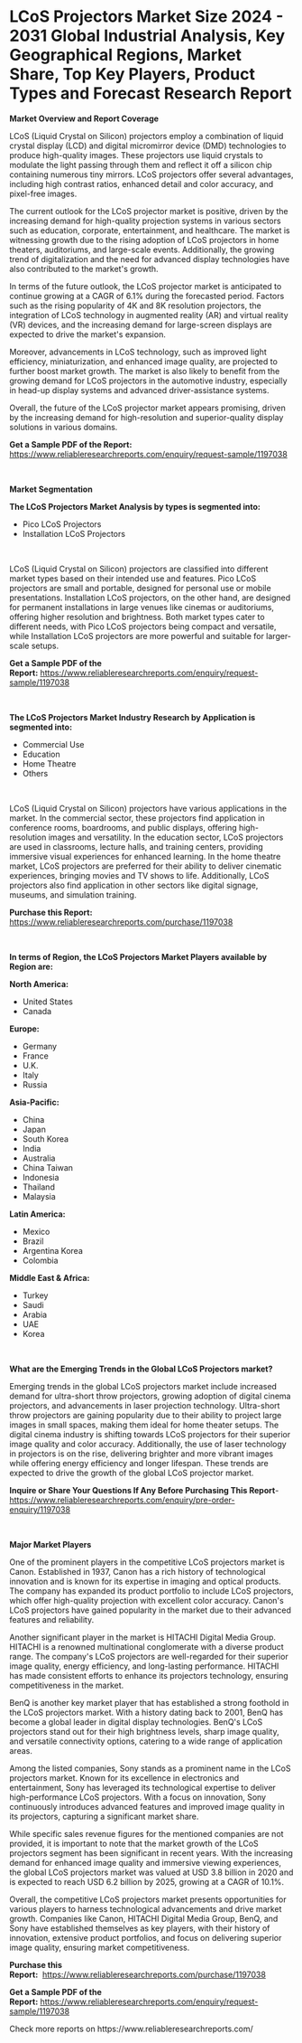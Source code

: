 <p><h1>LCoS Projectors Market Size 2024 - 2031 Global Industrial Analysis, Key Geographical Regions, Market Share, Top Key Players, Product Types and Forecast Research Report</h1></p><p><strong>Market Overview and Report Coverage</strong></p>
<p><p>LCoS (Liquid Crystal on Silicon) projectors employ a combination of liquid crystal display (LCD) and digital micromirror device (DMD) technologies to produce high-quality images. These projectors use liquid crystals to modulate the light passing through them and reflect it off a silicon chip containing numerous tiny mirrors. LCoS projectors offer several advantages, including high contrast ratios, enhanced detail and color accuracy, and pixel-free images.</p><p>The current outlook for the LCoS projector market is positive, driven by the increasing demand for high-quality projection systems in various sectors such as education, corporate, entertainment, and healthcare. The market is witnessing growth due to the rising adoption of LCoS projectors in home theaters, auditoriums, and large-scale events. Additionally, the growing trend of digitalization and the need for advanced display technologies have also contributed to the market's growth.</p><p>In terms of the future outlook, the LCoS projector market is anticipated to continue growing at a CAGR of 6.1% during the forecasted period. Factors such as the rising popularity of 4K and 8K resolution projectors, the integration of LCoS technology in augmented reality (AR) and virtual reality (VR) devices, and the increasing demand for large-screen displays are expected to drive the market's expansion.</p><p>Moreover, advancements in LCoS technology, such as improved light efficiency, miniaturization, and enhanced image quality, are projected to further boost market growth. The market is also likely to benefit from the growing demand for LCoS projectors in the automotive industry, especially in head-up display systems and advanced driver-assistance systems.</p><p>Overall, the future of the LCoS projector market appears promising, driven by the increasing demand for high-resolution and superior-quality display solutions in various domains.</p></p>
<p><strong>Get a Sample PDF of the Report:</strong> <a href="https://www.reliableresearchreports.com/enquiry/request-sample/1197038">https://www.reliableresearchreports.com/enquiry/request-sample/1197038</a></p>
<p>&nbsp;</p>
<p><strong>Market Segmentation</strong></p>
<p><strong>The LCoS Projectors Market Analysis by types is segmented into:</strong></p>
<p><ul><li>Pico LCoS Projectors</li><li>Installation LCoS Projectors</li></ul></p>
<p>&nbsp;</p>
<p><p>LCoS (Liquid Crystal on Silicon) projectors are classified into different market types based on their intended use and features. Pico LCoS projectors are small and portable, designed for personal use or mobile presentations. Installation LCoS projectors, on the other hand, are designed for permanent installations in large venues like cinemas or auditoriums, offering higher resolution and brightness. Both market types cater to different needs, with Pico LCoS projectors being compact and versatile, while Installation LCoS projectors are more powerful and suitable for larger-scale setups.</p></p>
<p><strong>Get a Sample PDF of the Report:</strong>&nbsp;<a href="https://www.reliableresearchreports.com/enquiry/request-sample/1197038">https://www.reliableresearchreports.com/enquiry/request-sample/1197038</a></p>
<p>&nbsp;</p>
<p><strong>The LCoS Projectors Market Industry Research by Application is segmented into:</strong></p>
<p><ul><li>Commercial Use</li><li>Education</li><li>Home Theatre</li><li>Others</li></ul></p>
<p>&nbsp;</p>
<p><p>LCoS (Liquid Crystal on Silicon) projectors have various applications in the market. In the commercial sector, these projectors find application in conference rooms, boardrooms, and public displays, offering high-resolution images and versatility. In the education sector, LCoS projectors are used in classrooms, lecture halls, and training centers, providing immersive visual experiences for enhanced learning. In the home theatre market, LCoS projectors are preferred for their ability to deliver cinematic experiences, bringing movies and TV shows to life. Additionally, LCoS projectors also find application in other sectors like digital signage, museums, and simulation training.</p></p>
<p><strong>Purchase this Report:</strong>&nbsp; <a href="https://www.reliableresearchreports.com/purchase/1197038">https://www.reliableresearchreports.com/purchase/1197038</a></p>
<p>&nbsp;</p>
<p><strong>In terms of Region, the LCoS Projectors Market Players available by Region are:</strong></p>
<p>
    <p> <strong> North America: </strong>
        <ul>
            <li>United States</li>
            <li>Canada</li>
        </ul>
        </p> 
    <p> <strong> Europe: </strong>
        <ul>
            <li>Germany</li>
            <li>France</li>
            <li>U.K.</li>
            <li>Italy</li>
            <li>Russia</li>
        </ul>
        </p> 
    <p> <strong> Asia-Pacific: </strong>
        <ul>
            <li>China</li>
            <li>Japan</li>
            <li>South Korea</li>
            <li>India</li>
            <li>Australia</li>
            <li>China Taiwan</li>
            <li>Indonesia</li>
            <li>Thailand</li>
            <li>Malaysia</li>
        </ul>
        </p> 
    <p> <strong> Latin America: </strong>
        <ul>
            <li>Mexico</li>
            <li>Brazil</li>
            <li>Argentina Korea</li>
            <li>Colombia</li>
        </ul>
        </p> 
    <p> <strong> Middle East & Africa: </strong>
        <ul>
            <li>Turkey</li>
            <li>Saudi</li>
            <li>Arabia</li>
            <li>UAE</li>
            <li>Korea</li>
        </ul>
    </p>
    </p>
<p>&nbsp;</p>
<p><strong>What are the Emerging Trends in the Global LCoS Projectors market?</strong></p>
<p><p>Emerging trends in the global LCoS projectors market include increased demand for ultra-short throw projectors, growing adoption of digital cinema projectors, and advancements in laser projection technology. Ultra-short throw projectors are gaining popularity due to their ability to project large images in small spaces, making them ideal for home theater setups. The digital cinema industry is shifting towards LCoS projectors for their superior image quality and color accuracy. Additionally, the use of laser technology in projectors is on the rise, delivering brighter and more vibrant images while offering energy efficiency and longer lifespan. These trends are expected to drive the growth of the global LCoS projector market.</p></p>
<p><strong>Inquire or Share Your Questions If Any Before Purchasing This Report</strong>- <a href="https://www.reliableresearchreports.com/enquiry/pre-order-enquiry/1197038">https://www.reliableresearchreports.com/enquiry/pre-order-enquiry/1197038</a></p>
<p>&nbsp;</p>
<p><strong>Major Market Players</strong></p>
<p><p>One of the prominent players in the competitive LCoS projectors market is Canon. Established in 1937, Canon has a rich history of technological innovation and is known for its expertise in imaging and optical products. The company has expanded its product portfolio to include LCoS projectors, which offer high-quality projection with excellent color accuracy. Canon's LCoS projectors have gained popularity in the market due to their advanced features and reliability.</p><p>Another significant player in the market is HITACHI Digital Media Group. HITACHI is a renowned multinational conglomerate with a diverse product range. The company's LCoS projectors are well-regarded for their superior image quality, energy efficiency, and long-lasting performance. HITACHI has made consistent efforts to enhance its projectors technology, ensuring competitiveness in the market.</p><p>BenQ is another key market player that has established a strong foothold in the LCoS projectors market. With a history dating back to 2001, BenQ has become a global leader in digital display technologies. BenQ's LCoS projectors stand out for their high brightness levels, sharp image quality, and versatile connectivity options, catering to a wide range of application areas.</p><p>Among the listed companies, Sony stands as a prominent name in the LCoS projectors market. Known for its excellence in electronics and entertainment, Sony has leveraged its technological expertise to deliver high-performance LCoS projectors. With a focus on innovation, Sony continuously introduces advanced features and improved image quality in its projectors, capturing a significant market share.</p><p>While specific sales revenue figures for the mentioned companies are not provided, it is important to note that the market growth of the LCoS projectors segment has been significant in recent years. With the increasing demand for enhanced image quality and immersive viewing experiences, the global LCoS projectors market was valued at USD 3.8 billion in 2020 and is expected to reach USD 6.2 billion by 2025, growing at a CAGR of 10.1%.</p><p>Overall, the competitive LCoS projectors market presents opportunities for various players to harness technological advancements and drive market growth. Companies like Canon, HITACHI Digital Media Group, BenQ, and Sony have established themselves as key players, with their history of innovation, extensive product portfolios, and focus on delivering superior image quality, ensuring market competitiveness.</p></p>
<p><strong>Purchase this Report:</strong>&nbsp;&nbsp;<a href="https://www.reliableresearchreports.com/purchase/1197038">https://www.reliableresearchreports.com/purchase/1197038</a></p>
<p></p>
<p><strong>Get a Sample PDF of the Report:</strong>&nbsp;<a href="https://www.reliableresearchreports.com/enquiry/request-sample/1197038">https://www.reliableresearchreports.com/enquiry/request-sample/1197038</a></p>
<p>Check more reports on https://www.reliableresearchreports.com/</p>